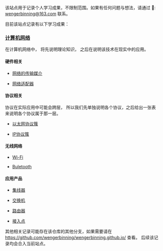 该站点用于记录个人学习成果，不限制范围。如果有任何问题与想法，请通过 📧: <wengerbinning@163.com> 联系。

目前该站点记录有以下学习成果：

### [计算机网络](network/README.md)

在计算机网络中， 将先说明理论知识， 之后在说明该技术在现实中的应用。

#### 硬件相关

* [网络的传输媒介](network/cable/README.md)

* [网络适配器](network/nic/README.md)

#### 协议相关

协议在实际应用中可能会跨层， 所以我们先单独说明各个协议，之后给出一张表来说明各个协议属于那一层。

* [以太网协议簇](network/ethernet/README.md)

* [IP协议簇](network/ip/README.md)



#### 无线网络

* [Wi-Fi]()

* [Buletooth]()

#### 应用产品

* [集线器]()

* [交换机]()

* [路由器]()

* [接入点]()


其他相关记录可能存在该仓库的其他分支，如果需要请在 <https://github.com/wengerbinning/wengerbinning.github.io/> 查看。
后续该记录均会合入当前站点。